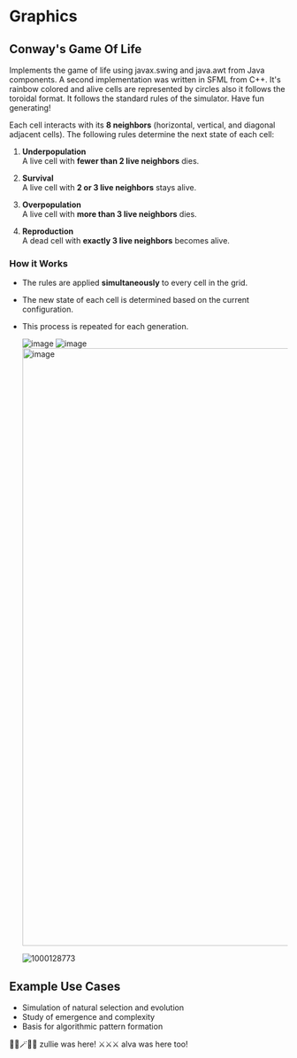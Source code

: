 # Graphics

## Conway's Game Of Life   
Implements the game of life using javax.swing and java.awt from Java components. A second implementation was written in SFML from C++. It's rainbow colored and alive cells are represented by circles also it follows the toroidal format. It follows the standard rules of the simulator. Have fun generating!


Each cell interacts with its **8 neighbors** (horizontal, vertical, and diagonal adjacent cells). The following rules determine the next state of each cell:

1. **Underpopulation**  
   A live cell with **fewer than 2 live neighbors** dies.

2. **Survival**  
   A live cell with **2 or 3 live neighbors** stays alive.

3. **Overpopulation**  
   A live cell with **more than 3 live neighbors** dies.

4. **Reproduction**  
   A dead cell with **exactly 3 live neighbors** becomes alive.

###  How it Works

- The rules are applied **simultaneously** to every cell in the grid.
- The new state of each cell is determined based on the current configuration.
- This process is repeated for each generation.

  ![image](https://github.com/user-attachments/assets/b50bafef-97af-4f96-82c2-27a7fc3b1ea3)
  ![image](https://github.com/user-attachments/assets/65e1cfaa-b8be-4738-a670-d6ca305a93b9)
  <img width="1920" height="1080" alt="image" src="https://github.com/user-attachments/assets/c5043204-de5a-4e5a-8599-4a7516a4da81" />

  ![1000128773](https://github.com/user-attachments/assets/be557b62-75b9-489e-8fe0-0f9331fee1f9)


##  Example Use Cases

- Simulation of natural selection and evolution
- Study of emergence and complexity
- Basis for algorithmic pattern formation


🧙‍♀️🪄🧙‍♀️ zullie was here!
⚔️⚔️⚔️ alva was here too!
